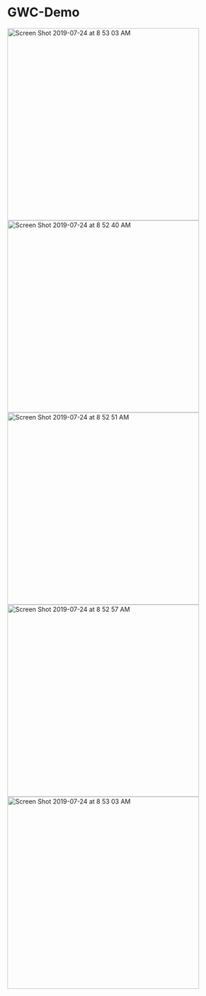 # GWC-Demo

<img width="433" alt="Screen Shot 2019-07-24 at 8 53 03 AM" src="https://user-images.githubusercontent.com/16651987/61795304-160a2d00-adf1-11e9-84d7-273ce5aae454.png">
<img width="433" alt="Screen Shot 2019-07-24 at 8 52 40 AM" src="https://user-images.githubusercontent.com/16651987/61795033-84022480-adf0-11e9-987e-a4f6f1eb7a5b.png">
<img width="433" alt="Screen Shot 2019-07-24 at 8 52 51 AM" src="https://user-images.githubusercontent.com/16651987/61795038-85cbe800-adf0-11e9-897f-102c28d59206.png">
<img width="433" alt="Screen Shot 2019-07-24 at 8 52 57 AM" src="https://user-images.githubusercontent.com/16651987/61795043-86fd1500-adf0-11e9-9f6c-12119f297186.png">
<img width="433" alt="Screen Shot 2019-07-24 at 8 53 03 AM" src="https://user-images.githubusercontent.com/16651987/61795044-882e4200-adf0-11e9-8a20-98f1d0577778.png">


